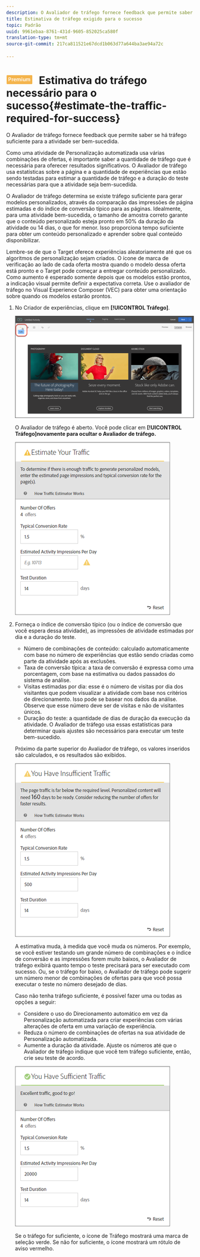 ```yaml
---
description: O Avaliador de tráfego fornece feedback que permite saber se há tráfego suficiente para a atividade ser bem-sucedida.
title: Estimativa de tráfego exigido para o sucesso
topic: Padrão
uuid: 9961ebaa-8761-431d-9605-852025ca580f
translation-type: tm+mt
source-git-commit: 217ca811521e67dcd1b063d77a644ba3ae94a72c

---
```



# ![PREMIUM](/help/assets/premium.png) Estimativa do tráfego necessário para o sucesso{#estimate-the-traffic-required-for-success}

O Avaliador de tráfego fornece feedback que permite saber se há tráfego suficiente para a atividade ser bem-sucedida.

Como uma atividade de Personalização automatizada usa várias combinações de ofertas, é importante saber a quantidade de tráfego que é necessária para oferecer resultados significativos. O Avaliador de tráfego usa estatísticas sobre a página e a quantidade de experiências que estão sendo testadas para estimar a quantidade de tráfego e a duração do teste necessárias para que a atividade seja bem-sucedida.

O Avaliador de tráfego determina se existe tráfego suficiente para gerar modelos personalizados, através da comparação das impressões de página estimadas e do índice de conversão típico para as páginas. Idealmente, para uma atividade bem-sucedida, o tamanho de amostra correto garante que o conteúdo personalizado esteja pronto em 50% da duração da atividade ou 14 dias, o que for menor. Isso proporciona tempo suficiente para obter um conteúdo personalizado e aprender sobre qual conteúdo disponibilizar.

Lembre-se de que o Target oferece experiências aleatoriamente até que os algoritmos de personalização sejam criados. O ícone de marca de verificação ao lado de cada oferta mostra quando o modelo dessa oferta está pronto e o Target pode começar a entregar conteúdo personalizado. Como aumento é esperado somente depois que os modelos estão prontos, a indicação visual permite definir a expectativa correta. Use o avaliador de tráfego no Visual Experience Composer (VEC) para obter uma orientação sobre quando os modelos estarão prontos.

1. No Criador de experiências, clique em **[!UICONTROL Tráfego]**.

   ![Ícone de tráfego](/help/c-activities/t-automated-personalization/assets/icon-traffic.png)

   O Avaliador de tráfego é aberto. Você pode clicar em **[!UICONTROL Tráfego]novamente para ocultar o Avaliador de tráfego.**

   ![](assets/ap_est.png)

1. Forneça o índice de conversão típico (ou o índice de conversão que você espera dessa atividade), as impressões de atividade estimadas por dia e a duração do teste.

   * Número de combinações de conteúdo: calculado automaticamente com base no número de experiências que estão sendo criadas como parte da atividade após as exclusões.
   * Taxa de conversão típica: a taxa de conversão é expressa como uma porcentagem, com base na estimativa ou dados passados do sistema de análise.
   * Visitas estimadas por dia: esse é o número de visitas por dia dos visitantes que podem visualizar a atividade com base nos critérios de direcionamento. Isso pode se basear nos dados da análise. Observe que esse número deve ser de visitas e não de visitantes únicos.
   * Duração do teste: a quantidade de dias de duração da execução da atividade.
   O Avaliador de tráfego usa essas estatísticas para determinar quais ajustes são necessários para executar um teste bem-sucedido.

   Próximo da parte superior do Avaliador de tráfego, os valores inseridos são calculados, e os resultados são exibidos.

   ![](assets/ap_est_no.png)

   A estimativa muda, à medida que você muda os números. Por exemplo, se você estiver testando um grande número de combinações e o índice de conversão e as impressões forem muito baixos, o Avaliador de tráfego exibirá quanto tempo o teste precisará para ser executado com sucesso. Ou, se o tráfego for baixo, o Avaliador de tráfego pode sugerir um número menor de combinações de ofertas para que você possa executar o teste no número desejado de dias.

   Caso não tenha tráfego suficiente, é possível fazer uma ou todas as opções a seguir:

   * Considere o uso do Direcionamento automático em vez da Personalização automatizada para criar experiências com várias alterações de oferta em uma variação de experiência.
   * Reduza o número de combinações de ofertas na sua atividade de Personalização automatizada.
   * Aumente a duração da atividade.
   Ajuste os números até que o Avaliador de tráfego indique que você tem tráfego suficiente, então, crie seu teste de acordo.

   ![](assets/ap_est_yes.png)

   Se o tráfego for suficiente, o ícone de Tráfego mostrará uma marca de seleção verde. Se não for suficiente, o ícone mostrará um rótulo de aviso vermelho.
